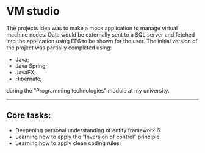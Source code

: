 # VM studio

The projects idea was to make a mock application to manage virtual machine nodes. 
Data would be externally sent to a SQL server and fetched into the application using EF6 to be shown for the user.
The initial version of the project was partially completed using: 
- Java;
- Java Spring; 
- JavaFX;
- Hibernate;

during the "Programming technologies" module at my university.

-----------------
## Core tasks:
- Deepening personal understanding of entity framework 6.
- Learning how to apply the "Inversion of control" principle.
- Learning how to apply clean coding rules.
